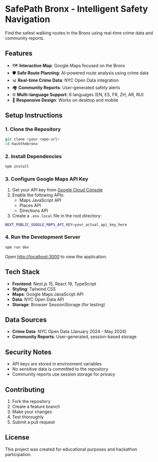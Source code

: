 # SafePath Bronx - Intelligent Safety Navigation

Find the safest walking routes in the Bronx using real-time crime data and community reports.

## Features

- 🗺️ **Interactive Map**: Google Maps focused on the Bronx
- 🛡️ **Safe Route Planning**: AI-powered route analysis using crime data
- 📊 **Real-time Crime Data**: NYC Open Data integration
- 🏘️ **Community Reports**: User-generated safety alerts
- 🌐 **Multi-language Support**: 6 languages (EN, ES, FR, ZH, AR, RU)
- 📱 **Responsive Design**: Works on desktop and mobile

## Setup Instructions

### 1. Clone the Repository
```bash
git clone <your-repo-url>
cd hackthebronx
```

### 2. Install Dependencies
```bash
npm install
```

### 3. Configure Google Maps API Key

1. Get your API key from [Google Cloud Console](https://developers.google.com/maps/documentation/javascript/get-api-key)
2. Enable the following APIs:
   - Maps JavaScript API
   - Places API
   - Directions API
3. Create a `.env.local` file in the root directory:
```bash
NEXT_PUBLIC_GOOGLE_MAPS_API_KEY=your_actual_api_key_here
```

### 4. Run the Development Server
```bash
npm run dev
```

Open [http://localhost:3000](http://localhost:3000) to view the application.

## Tech Stack

- **Frontend**: Next.js 15, React 19, TypeScript
- **Styling**: Tailwind CSS
- **Maps**: Google Maps JavaScript API
- **Data**: NYC Open Data API
- **Storage**: Browser SessionStorage (for testing)

## Data Sources

- **Crime Data**: NYC Open Data (January 2024 - May 2024)
- **Community Reports**: User-generated, session-based storage

## Security Notes

- API keys are stored in environment variables
- No sensitive data is committed to the repository
- Community reports use session storage for privacy

## Contributing

1. Fork the repository
2. Create a feature branch
3. Make your changes
4. Test thoroughly
5. Submit a pull request

## License

This project was created for educational purposes and hackathon participation.
